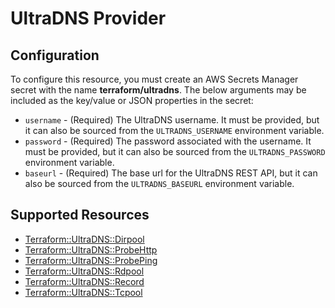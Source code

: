 # UltraDNS Provider

## Configuration

To configure this resource, you must create an AWS Secrets Manager secret with the name **terraform/ultradns**. The below arguments may be included as the key/value or JSON properties in the secret:

* `username` - (Required) The UltraDNS username. It must be provided, but it can also be sourced from the `ULTRADNS_USERNAME` environment variable.
* `password` - (Required) The password associated with the username. It must be provided, but it can also be sourced from the `ULTRADNS_PASSWORD` environment variable.
* `baseurl` - (Required) The base url for the UltraDNS REST API, but it can also be sourced from the `ULTRADNS_BASEURL` environment variable.


## Supported Resources

* [Terraform::UltraDNS::Dirpool](docs/providers/ultradns/Dirpool.md)
* [Terraform::UltraDNS::ProbeHttp](docs/providers/ultradns/ProbeHttp.md)
* [Terraform::UltraDNS::ProbePing](docs/providers/ultradns/ProbePing.md)
* [Terraform::UltraDNS::Rdpool](docs/providers/ultradns/Rdpool.md)
* [Terraform::UltraDNS::Record](docs/providers/ultradns/Record.md)
* [Terraform::UltraDNS::Tcpool](docs/providers/ultradns/Tcpool.md)